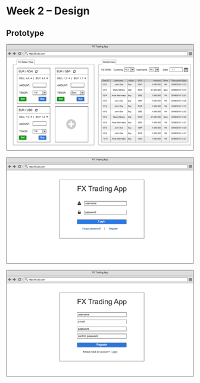 # Week 2 – Design

## Prototype
![Dashboard](Img/Dashboard.png "Dashboard")

![LoginPage](Img/LoginPage.png "Login page")

![RegisterPage](Img/RegisterPage.png "Register Page")